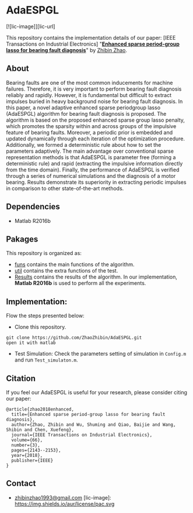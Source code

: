 # AdaESPGL

[![lic-image]][lic-url]

This repository contains the implementation details of our paper: [IEEE Transactions on Industrial Electronics]
"[**Enhanced sparse period-group lasso for bearing fault diagnosis**](https://ieeexplore.ieee.org/abstract/document/8365091)" 
by [Zhibin Zhao](https://zhaozhibin.github.io/). 


## About
Bearing faults are one of the most common inducements for machine failures. Therefore, it is very important
to perform bearing fault diagnosis reliably and rapidly.
However, it is fundamental but difficult to extract impulses buried in heavy background noise for bearing fault diagnosis.
In this paper, a novel adaptive enhanced sparse periodgroup lasso (AdaESPGL) algorithm for bearing fault diagnosis
is proposed. The algorithm is based on the proposed enhanced sparse group lasso penalty, which promotes the
sparsity within and across groups of the impulsive feature of bearing faults. Moreover, a periodic prior is embedded and
updated dynamically through each iteration of the optimization procedure. Additionally, we formed a deterministic rule
about how to set the parameters adaptively. The main advantage over conventional sparse representation methods
is that AdaESPGL is parameter free (forming a deterministic rule) and rapid (extracting the impulsive information directly
from the time domain). Finally, the performance of AdaESPGL is verified through a series of numerical simulations
and the diagnosis of a motor bearing. Results demonstrate its superiority in extracting periodic impulses in comparison
to other state-of-the-art methods.


## Dependencies
- Matlab R2016b


## Pakages

This repository is organized as:
- [funs](https://github.com/ZhaoZhibin/AdaESPGL/tree/master/funs) contains the main functions of the algorithm.
- [util](https://github.com/ZhaoZhibin/AdaESPGL/tree/master/util) contains the extra functions of the test.
- [Results](https://github.com/ZhaoZhibin/AdaESPGL/tree/master/Results) contains the results of the algorithm.
In our implementation, **Matlab R2016b** is used to perform all the experiments.

## Implementation:
Flow the steps presented below:
-  Clone this repository.
```
git clone https://github.com/ZhaoZhibin/AdaESPGL.git
open it with matlab
```
-  Test Simulation: Check the parameters setting of simulation in `Config.m` and run `Test_simulaton.m`. 


## Citation
If you feel our AdaESPGL is useful for your research, please consider citing our paper: 

```
@article{zhao2018enhanced,
  title={Enhanced sparse period-group lasso for bearing fault diagnosis},
  author={Zhao, Zhibin and Wu, Shuming and Qiao, Baijie and Wang, Shibin and Chen, Xuefeng},
  journal={IEEE Transactions on Industrial Electronics},
  volume={66},
  number={3},
  pages={2143--2153},
  year={2018},
  publisher={IEEE}
}
```
## Contact
- zhibinzhao1993@gmail.com
[lic-image]: https://img.shields.io/aur/license/pac.svg
